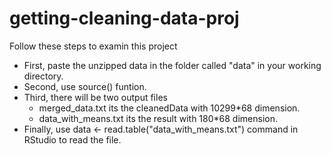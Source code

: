 # getting-cleaning-data-proj

Follow these steps to examin this project
* First, paste the unzipped data in the folder called "data" in your working directory.
* Second, use source() funtion.
* Third, there will be two output files
  - merged_data.txt its the cleanedData with 10299*68 dimension.
  - data_with_means.txt its the result with 180*68 dimension.
* Finally, use data <- read.table("data_with_means.txt") command in RStudio to read the file. 
